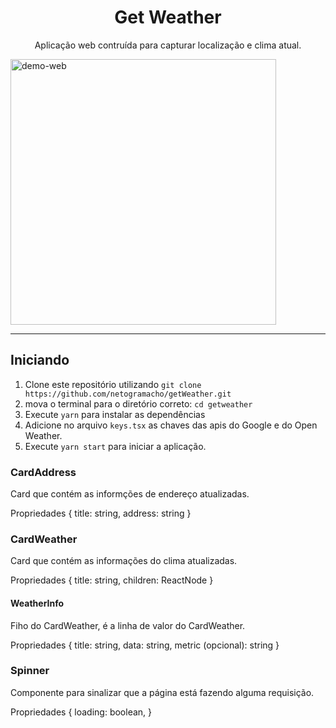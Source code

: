 <h1 align="center">
  Get Weather
</h1>

<p align="center">
Aplicação web contruída para capturar localização e clima atual.
</p>

<div>
  <img src="https://getweather.gramachodev.com.br/demo-web.png" alt="demo-web" height="425">
</div>

<hr />

## Iniciando

1. Clone este repositório utilizando `git clone https://github.com/netogramacho/getWeather.git`
2. mova o terminal para o diretório correto: `cd getweather`<br />
3. Execute `yarn` para instalar as dependências<br />
4. Adicione no arquivo `keys.tsx` as chaves das apis do Google e do Open Weather.
5. Execute `yarn start` para iniciar a aplicação.


### CardAddress

Card que contém as informções de endereço atualizadas.

Propriedades {
    title: string,
    address: string
}

### CardWeather

Card que contém as informações do clima atualizadas.

Propriedades {
    title: string,
    children: ReactNode
}

#### WeatherInfo

Fiho do CardWeather, é a linha de valor do CardWeather.

Propriedades {
    title: string,
    data: string,
    metric (opcional): string
}

### Spinner 

Componente para sinalizar que a página está fazendo alguma requisição.

Propriedades {
  loading: boolean,
}